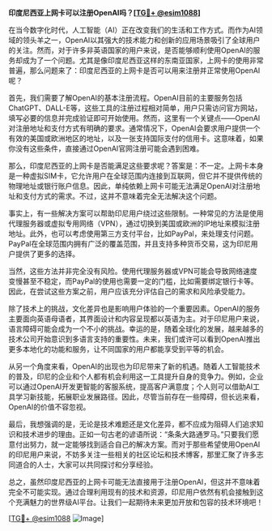 **印度尼西亚上网卡可以注册OpenAI吗？[[TG💪+ @esim1088](https://t.me/s/esim1088)]**

在当今数字化时代，人工智能（AI）正在改变我们的生活和工作方式。而作为AI领域的领头羊之一，OpenAI以其强大的技术能力和创新的应用场景吸引了全球用户的关注。然而，对于许多非英语国家的用户来说，是否能够顺利使用OpenAI的服务却成为了一个问题。尤其是像印度尼西亚这样的东南亚国家，上网卡的使用非常普遍，那么问题来了：印度尼西亚的上网卡是否可以用来注册并正常使用OpenAI呢？

首先，我们需要了解OpenAI的基本注册流程。OpenAI目前的主要服务包括ChatGPT、DALL-E等，这些工具的注册过程相对简单，用户只需访问官方网站，填写必要的信息并完成验证即可开始使用。然而，这里有一个关键点——OpenAI对注册地址和支付方式有明确的要求。通常情况下，OpenAI会要求用户提供一个有效的美国或欧洲地区的地址，以及一张支持国际支付的信用卡。这意味着，如果你没有这些条件，直接通过OpenAI官网注册可能会遇到困难。

那么，印度尼西亚的上网卡是否能满足这些要求呢？答案是：不一定。上网卡本身是一种虚拟SIM卡，它允许用户在全球范围内连接到互联网，但它并不提供传统的物理地址或银行账户信息。因此，单纯依赖上网卡可能无法满足OpenAI对注册地址和支付方式的需求。不过，这并不意味着完全无法解决这个问题。

事实上，有一些解决方案可以帮助印尼用户绕过这些限制。一种常见的方法是使用代理服务器或虚拟专用网络（VPN），通过切换到美国或欧洲的IP地址来模拟注册地址。此外，也可以考虑使用第三方支付平台，比如PayPal，来处理支付问题。PayPal在全球范围内拥有广泛的覆盖范围，并且支持多种货币交易，这为印尼用户提供了更多的选择。

当然，这些方法并非完全没有风险。使用代理服务器或VPN可能会导致网络速度变慢甚至不稳定，而PayPal的使用也需要一定的门槛，比如需要绑定银行卡等。因此，在尝试这些方案之前，用户应该充分评估自己的需求和风险承受能力。

除了技术上的挑战，文化差异也是影响用户体验的一个重要因素。OpenAI的服务主要面向英语母语者，其界面设计和内容呈现都以英语为主。对于印尼用户来说，语言障碍可能会成为一个不小的挑战。幸运的是，随着全球化的发展，越来越多的技术公司开始意识到多语言支持的重要性。未来，我们或许可以看到OpenAI推出更多本地化的功能和服务，让不同国家的用户都能享受到平等的机会。

从另一个角度来看，OpenAI的出现也为印尼带来了新的机遇。随着人工智能技术的普及，印尼的企业和个人都有机会利用这一工具提升自身的竞争力。例如，企业可以通过OpenAI开发更智能的客服系统，提高客户满意度；个人则可以借助AI工具学习新技能，拓展职业发展路径。因此，尽管当前存在一些障碍，但长远来看，OpenAI的价值不容忽视。

最后，我想强调的是，无论是技术难题还是文化差异，都不应成为阻碍人们追求知识和技术进步的理由。正如一句古老的谚语所说：“条条大路通罗马。”只要我们愿意付出努力，就一定能够找到适合自己的解决方案。而对于那些希望使用OpenAI的印尼用户来说，不妨多关注一些相关的社区论坛和技术博客，那里汇聚了许多志同道合的人士，大家可以共同探讨和分享经验。

总之，虽然印度尼西亚的上网卡可能无法直接用于注册OpenAI，但这并不意味着完全不可能实现。通过合理利用现有的技术和资源，印尼用户依然有机会接触到这个充满魅力的世界级AI平台。让我们一起期待未来更加开放和包容的技术环境吧！

[[TG💪+ @esim1088](https://t.me/s/esim1088) ![Image](https://i.postimg.cc/4NQfJmqS/Snipaste-2025-05-13-00-14-12.png)]